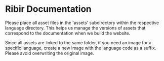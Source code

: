 # Ribir Documentation

Please place all asset files in the 'assets' subdirectory within the respective language directory. This helps us manage the versions of assets that correspond to the documentation when we build the website.

Since all assets are linked to the same folder, if you need an image for a specific language, create a new image with the language code as a suffix. Please avoid overwriting the original image.